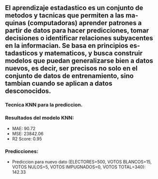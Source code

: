 
El aprendizaje estadastico es un conjunto de metodos y tacnicas que permiten a las ma-
quinas (computadoras) aprender patrones a partir de datos para hacer predicciones, tomar
decisiones o identificar relaciones subyacentes en la informacian. Se basa en principios es-
tadasticos y matematicos, y busca construir modelos que puedan generalizarse bien a datos
nuevos, es decir, ser precisos no solo en el conjunto de datos de entrenamiento, sino tambian
cuando se aplican a datos desconocidos.
---
### Tecnica KNN para la prediccion.
### Resultados del modelo KNN:
- MAE: 90.72
- MSE: 23842.06
- R2 Score: 0.95

### Predicciones:
- Prediccion para nuevo dato (ELECTORES=500, VOTOS BLANCOS=15, VOTOS NULOS=5, VOTOS IMPUGNADOS=0, VOTOS TOTAL=340): 142.33
